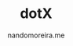 ---
title: "dotX"
github: https://github.com/nandomoreirame/dotX
demo: https://nandomoreirame.github.io/dotX/
author: nandomoreira.me
ssg:
  - Jekyll
cms:
  - No Cms
---